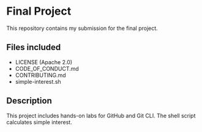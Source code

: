 # Final Project

This repository contains my submission for the final project. 

## Files included
- LICENSE (Apache 2.0)
- CODE_OF_CONDUCT.md
- CONTRIBUTING.md
- simple-interest.sh

## Description
This project includes hands-on labs for GitHub and Git CLI. The shell script calculates simple interest.
